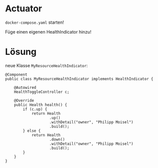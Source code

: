 # Actuator

`docker-compose.yaml` starten!

Füge einen eigenen HealthIndicator hinzu!

# Lösung
neue Klasse `MyResourceHealthIndicator`:
```
@Component
public class MyResourceHealthIndicator implements HealthIndicator {

    @Autowired
    HealthToggleController c;

    @Override
    public Health health() {
        if (c.up) {
            return Health
                    .up()
                    .withDetail("owner", "Philipp Moisel")
                    .build();
        } else {
            return Health
                    .down()
                    .withDetail("owner", "Philipp Moisel")
                    .build();
        }
    }
}
```
